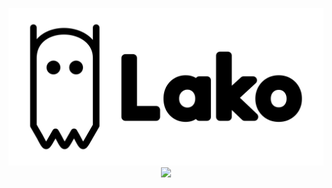 <p align="center">
    <a href="https://GittyMac.GitHub.io/">
        <picture>
            <source media="(prefers-color-scheme: dark)" srcset="Assets/lakowordmark_d.svg">
            <source media="(prefers-color-scheme: light)" srcset="Assets/lakowordmark_l.svg">
            <img alt="The Lako Ghost logo next to the Lako wordmark." src="Assets/lakowordmark_l.svg">
        </picture>
    </a>
    <picture>
        <source
            srcset="https://github-readme-stats.vercel.app/api?username=GittyMac&show_icons=true&theme=dark&bg_color=00000000&hide_border=true&hide_title=true"
            media="(prefers-color-scheme: dark)"
        />
        <source
            srcset="https://github-readme-stats.vercel.app/api?username=GittyMac&show_icons=true&bg_color=00000000&hide_border=true&hide_title=true"
            media="(prefers-color-scheme: light), (prefers-color-scheme: no-preference)"
        />
        <img src="https://github-readme-stats.vercel.app/api?username=GittyMac&show_icons=true&hide_border=true&hide_title=true" />
    </picture>
</p>